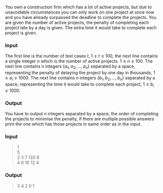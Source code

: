 You own a construction firm which has a lot of active projects, but due to unavoidable circumstances you can only work on one project at once now and you have already surpassed the deadline to complete the projects. You are given the number of active projects, the penalty of completing each project late by a day is given. The extra time it would take to complete each project is given.
### Input
The first line is the number of test cases $t$, $1 \leq t \leq 100$, the next line contains a single integer $n$ which is the number of active projects. $1 \leq n \leq 100$. The next line contains $n$ integers $\{ a_1,a_2,\dots,a_n\}$ separated by a space, representing the penalty of delaying the project by one day in thousands, $1 \leq a_i \leq 1000$. The next line contains $n$ integers $\{ b_1,b_2,\dots,b_n\}$ separated by a space, representing the time it would take to complete each project, $1 \leq b_i \leq 1000$. 

### Output
You have to output $n$ integers separated by a space, the order of completing the projects to minimise the penalty, if there are multiple possible answers print the one which has those projects in same order as in the input.

### Input
> 1   
5   
2 3 7 120 8   
4 6 10 12 4  
### Output
> 3 4 2 0 1

